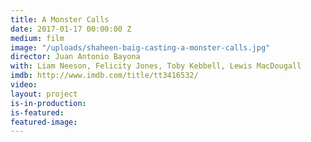 ```yaml
---
title: A Monster Calls
date: 2017-01-17 00:00:00 Z
medium: film
image: "/uploads/shaheen-baig-casting-a-monster-calls.jpg"
director: Juan Antonio Bayona
with: Liam Neeson, Felicity Jones, Toby Kebbell, Lewis MacDougall
imdb: http://www.imdb.com/title/tt3416532/
video: 
layout: project
is-in-production: 
is-featured: 
featured-image: 
---
```


